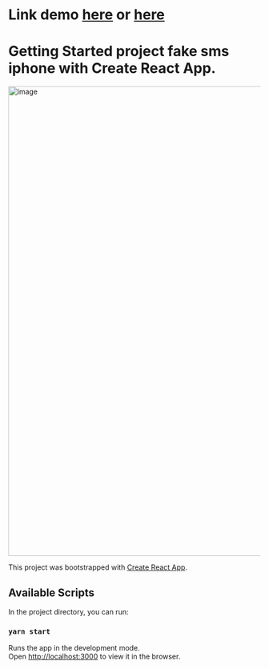 
# Link demo [here](http://fakesmsiphone.surge.sh/) or [here](https://fake-sms-iphonexs.vercel.app/)

# Getting Started project fake sms iphone with Create React App.
<img width="938" alt="image" src="https://user-images.githubusercontent.com/58540065/186053540-f81c863b-e106-4435-bb00-31a4a47aba17.png">

This project was bootstrapped with [Create React App](https://github.com/facebook/create-react-app).

## Available Scripts

In the project directory, you can run:

### `yarn start`

Runs the app in the development mode.\
Open [http://localhost:3000](http://localhost:3000) to view it in the browser.
